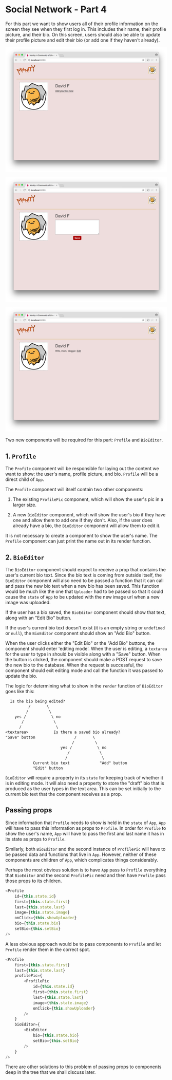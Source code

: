 # Social Network - Part 4

For this part we want to show users all of their profile information on the screen they see when they first log in. This includes their name, their profile picture, and their bio. On this screen, users should also be able to update their profile picture and edit their bio (or add one if they haven't already).

![Munity add bio](munity1.png)

![Munity edit bio](munity2.png)

![Munity bio](munity3.png)

Two new components will be required for this part: `Profile` and `BioEditor`.

## 1. `Profile`

The `Profile` component will be responsible for laying out the content we want to show: the user's name, profile picture, and bio. `Profile` will be a direct child of `App`.

The `Profile` component will itself contain two other components:

1. The existing `ProfilePic` component, which will show the user's pic in a larger size.

2. A new `BioEditor` component, which will show the user's bio if they have one and allow them to add one if they don't. Also, if the user does already have a bio, the `BioEditor` component will allow them to edit it.

It is not necessary to create a component to show the user's name. The `Profile` component can just print the name out in its render function.

## 2. `BioEditor`

The `BioEditor` component should expect to receive a prop that contains the user's current bio text. Since the bio text is coming from outside itself, the `BioEditor` component will also need to be passed a function that it can call and pass the new bio text when a new bio has been saved. This function would be much like the one that `Uploader` had to be passed so that it could  cause the `state` of `App` to be updated with the new image url when a new image was uploaded.

If the user has a bio saved, the `BioEditor` component should show that text, along with an "Edit Bio" button.

If the user's current bio text doesn't exist (it is an empty string or `undefined` or `null`), the `BioEditor` component should show an "Add Bio" button.

When the user clicks either the "Edit Bio" or the "Add Bio" buttons, the component should enter 'editing mode'. When the user is editing, a `textarea` for the user to type in should be visible along with a "Save" button. When the button is clicked, the component should make a POST request to save the new bio to the database. When the request is successful, the component should exit editing mode and call the function it was passed to update the bio.

The logic for determining what to show in the `render` function of `BioEditor` goes like this:

```
  Is the bio being edited?
          /       \
         /         \
    yes /           \ no
       /             \
      /               \
<textarea>           Is there a saved bio already?
"Save" button                 /       \
                             /         \
                        yes /           \ no
                           /             \
                          /               \
            Current bio text             "Add" button
            "Edit" button
```

`BioEditor` will require a property in its `state` for keeping track of whether it is in editing mode. It will also need a property to store the "draft" bio that is produced as the user types in the text area. This can be set initially to the current bio text that the component receives as a prop.

## Passing props

Since information that `Profile` needs to show is held in the `state` of `App`, `App` will have to pass this information as props to `Profile`. In order for `Profile` to show the user's name, `App` will have to pass the first and last name it has in its state as props to `Profile`.

Similarly, both `BioEditor` and the second instance of `ProfilePic` will have to be passed data and functions that live in `App`. However, neither of these components are children of `App`, which complicates things considerably.

Perhaps the most obvious solution is to have `App` pass to `Profile` everything that `BioEditor` and the second `ProfilePic` need and then have `Profile` pass those props to its children.

```js
<Profile
    id={this.state.id}
    first={this.state.first}
    last={this.state.last}
    image={this.state.image}
    onClick={this.showUploader}
    bio={this.state.bio}
    setBio={this.setBio}
/>
```

A less obvious approach would be to pass components to `Profile` and let `Profile` render them in the correct spot.

```js
<Profile
    first={this.state.first}
    last={this.state.last}
    profilePic={
        <ProfilePic
            id={this.state.id}
            first={this.state.first}
            last={this.state.last}
            image={this.state.image}
            onClick={this.showUploader}
        />
    }
    bioEditor={
        <BioEditor
            bio={this.state.bio}
            setBio={this.setBio}
        />
    }
/>
```

There are other solutions to this problem of passing props to components deep in the tree that we shall discuss later.
